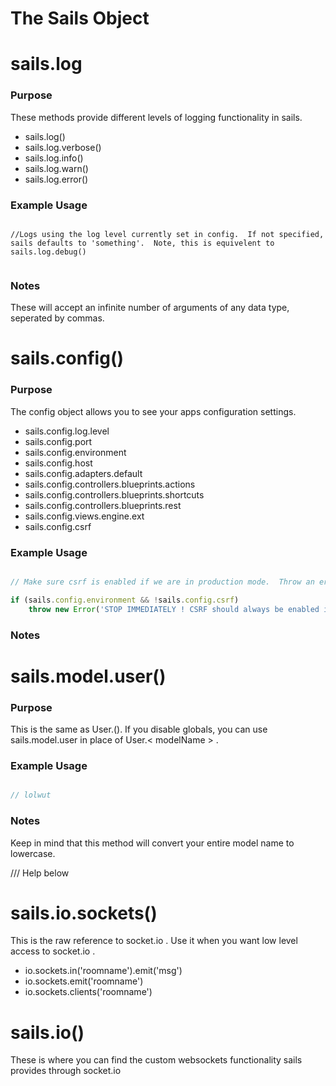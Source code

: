 The Sails Object
================

# sails.log
### Purpose
These methods provide different levels of logging functionality in sails.

- sails.log() 
- sails.log.verbose() 
- sails.log.info()
- sails.log.warn()
- sails.log.error()

### Example Usage
```

//Logs using the log level currently set in config.  If not specified, sails defaults to 'something'.  Note, this is equivelent to sails.log.debug() 


```

### Notes
These will accept an infinite number of arguments of any data type, seperated by commas.


# sails.config()
### Purpose
The config object allows you to see your apps configuration settings. 

- sails.config.log.level
- sails.config.port
- sails.config.environment
- sails.config.host
- sails.config.adapters.default
- sails.config.controllers.blueprints.actions
- sails.config.controllers.blueprints.shortcuts
- sails.config.controllers.blueprints.rest
- sails.config.views.engine.ext
- sails.config.csrf

### Example Usage
```javascript

// Make sure csrf is enabled if we are in production mode.  Throw an error otherwise.

if (sails.config.environment && !sails.config.csrf)
    throw new Error('STOP IMMEDIATELY ! CSRF should always be enabled in production mode!');

```

### Notes


# sails.model.user()

### Purpose
This is the same as User.<modelName>().  If you disable globals, you can use sails.model.user in place of User.< modelName > . 

### Example Usage

```javascript

// lolwut

```
### Notes

Keep in mind that this method will convert your entire model name to lowercase.



/// Help below


# sails.io.sockets()
This is the raw reference to socket.io .  Use it when you want low level access to socket.io . 

- io.sockets.in('roomname').emit('msg')
- io.sockets.emit('roomname')
- io.sockets.clients('roomname')

# sails.io()
These is where you can find the custom websockets functionality sails provides through socket.io


